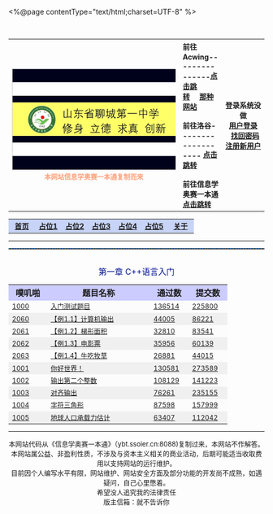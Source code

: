 <%@page contentType="text/html;charset=UTF-8" %>
<body onload="sh_highlightDocument();" topmargin="0">﻿<title>网站测试</title>
<link rel="stylesheet" href="bnuoj.css">
<link type="text/css" rel="stylesheet" href="sh_style.css">
<script type="text/javascript" src="js/sh_main2.js"></script>

<center><table class="webtop" width="98%">
<tbody><tr><th width="60%"><img src="5.jpg" name="banner" border="0"><br><font size="2" color="#FFA07A"><font style="vertical-align: inherit;">本网站信息学奥赛一本通复制而来</font></font></th>
<th width="15%" align="left"><font style="vertical-align: inherit;">
前往Acwing---------------</font><a href="https://www.acwing.com" target="_blank" class="a7"><font style="vertical-align: inherit;">点击跳转</font></a>&nbsp;&nbsp;&nbsp;&nbsp;&nbsp;<a href="https://www.bilibili.com/video/BV1GJ411x7h7/" target="_blank" class="a7"><font style="vertical-align: inherit;">那种网站 </font></a><br><br><font style="vertical-align: inherit;">
前往洛谷-------------------   </font><a href="https://www.luogu.com.cn" target="_blank" class="a7"><font style="vertical-align: inherit;">点击跳转</font></a><br><br><font style="vertical-align: inherit;">
前往信息学奥赛一本通   </font><a href="http://ybt.ssoier.cn:8088" target="_blank" class="a7"><font style="vertical-align: inherit;">点击跳转</font></a></th>
<th width="15%"><font style="vertical-align: inherit;">
登录系统没做</font><br><a href="login0.php"><font style="vertical-align: inherit;">用户登录 </font></a>&nbsp;&nbsp;<a href="find_pd.php"><font style="vertical-align: inherit;">找回密码 </font></a><br><a href="register.php"><font style="vertical-align: inherit;">注册新用户 </font></a></th></tr></tbody></table>
<table class="menu" width="98%"><tbody><tr bgcolor="#c8d4f7">
<th class="menu" width="14%"><a href="index.md" class="menu"><font style="vertical-align: inherit;">首页  </font></a></th>
<th class="menu" width="14%"><a href="1.jsp" class="menu"><font style="vertical-align: inherit;">占位1  </font></a></th>
<th class="menu" width="14%"><a href="2.jsp" class="menu"><font style="vertical-align: inherit;">占位2</font></a></th>
<th class="menu" width="14%"><a href="3.jsp" class="menu"><font style="vertical-align: inherit;">占位3 </font></a></th>
<th class="menu" width="14%"><a href="4.jsp" class="menu"><font style="vertical-align: inherit;">占位4 </font></a></th>
<th class="menu" width="14%"><a href="5.jsp" class="menu"><font style="vertical-align: inherit;">占位5</font></a> </th>
<th class="menu" width="14%"><a href="about.jsp" class="menu"><font style="vertical-align: inherit;">关于  </font></a></th>
</tr></tbody></table>
<hr>
<script type="text/javascript">
function setTab(name,m,n){ 
   for( var i=1;i<=n;i++){ 
       var menu = document.getElementById(name+i); 
       var showDiv = document.getElementById("cont_"+name+"_"+i); 
       menu.className = i==m ?"on":""; 
       showDiv.style.display = i==m?"block":"none"; 
   } 
}
</script>
<center>

<hr style="height:1px;border:none;border-top:1px dashed #0066CC;">
<script type="text/javascript">setTab('tow',1,4);</script><br><font size="3" color="#001290"><font style="vertical-align: inherit;">第一章 C++语言入门 </font></font>
<center>
<script>
var x1="1000,2060,2061,2062,2063,1001,1002,1003,1004,1005,114514";
var x2="1000`入门测试题目`136514`225800|||1001`Hello,World!`130581`273589|||1002`输出第二个整数`108129`141223|||1003`对齐输出`76261`235155|||1004`字符三角形`87598`157999|||1005`地球人口承载力估计`63407`112042|||2060`【例1.1】计算机输出`44005`86221|||2061`【例1.2】梯形面积`32810`83541|||2062`【例1.3】电影票`35956`60139|||2063`【例1.4】牛吃牧草`26881`44015|||114514`测试`1111`1111";

var x3="";
var ee=x1.split(",");var ff=x2.split("|||");var dd=x3.split(",");indexmenu();
</script><table class="plist" width="700px"><tbody><tr bgcolor="#ccccff"><th class="plist" width="15%"><font size="3"><font style="vertical-align: inherit;">噗叽啪 </font></font></th><th class="plist" width="40%"><font size="3"><font style="vertical-align: inherit;">题目名称 </font></font></th><th class="plist" width="15%"><font size="3"><font style="vertical-align: inherit;">通过数 </font></font></th><th class="plist" width="15%"><font size="3"><font style="vertical-align: inherit;">提交数  </font></font></th></tr><tr bgcolor="#FCFCFC"><td class="plist"><a href="problem_show.php?pid=1000" class="list2_link"><font size="2"><font style="vertical-align: inherit;">1000 </font></font></a></td><td class="xlist"><a href="problem_show.php?pid=1000" class="list2_link"><font size="2"><font style="vertical-align: inherit;">入门测试题目 </font></font></a></td><td class="plist"><a href="status.php?showpid=1000&amp;showres=Accepted" class="list2_link"><font size="2"><font style="vertical-align: inherit;">136514 </font></font></a></td><td class="plist"><a href="status.php?showpid=1000" class="list2_link"><font size="2"><font style="vertical-align: inherit;">225800 </font></font></a></td></tr><tr bgcolor="#F0F0F0"><td class="plist"><a href="problem_show.php?pid=2060" class="list2_link"><font size="2"><font style="vertical-align: inherit;">2060 </font></font></a></td><td class="xlist"><a href="problem_show.php?pid=2060" class="list2_link"><font size="2"><font style="vertical-align: inherit;">【例1.1】计算机输出 </font></font></a></td><td class="plist"><a href="status.php?showpid=2060&amp;showres=Accepted" class="list2_link"><font size="2"><font style="vertical-align: inherit;">44005 </font></font></a></td><td class="plist"><a href="status.php?showpid=2060" class="list2_link"><font size="2"><font style="vertical-align: inherit;">86221 </font></font></a></td></tr><tr bgcolor="#FCFCFC"><td class="plist"><a href="problem_show.php?pid=2061" class="list2_link"><font size="2"><font style="vertical-align: inherit;">2061 </font></font></a></td><td class="xlist"><a href="problem_show.php?pid=2061" class="list2_link"><font size="2"><font style="vertical-align: inherit;">【例1.2】梯形面积 </font></font></a></td><td class="plist"><a href="status.php?showpid=2061&amp;showres=Accepted" class="list2_link"><font size="2"><font style="vertical-align: inherit;">32810 </font></font></a></td><td class="plist"><a href="status.php?showpid=2061" class="list2_link"><font size="2"><font style="vertical-align: inherit;">83541 </font></font></a></td></tr><tr bgcolor="#F0F0F0"><td class="plist"><a href="problem_show.php?pid=2062" class="list2_link"><font size="2"><font style="vertical-align: inherit;">2062 </font></font></a></td><td class="xlist"><a href="problem_show.php?pid=2062" class="list2_link"><font size="2"><font style="vertical-align: inherit;">【例1.3】电影票 </font></font></a></td><td class="plist"><a href="status.php?showpid=2062&amp;showres=Accepted" class="list2_link"><font size="2"><font style="vertical-align: inherit;">35956 </font></font></a></td><td class="plist"><a href="status.php?showpid=2062" class="list2_link"><font size="2"><font style="vertical-align: inherit;">60139 </font></font></a></td></tr><tr bgcolor="#FCFCFC"><td class="plist"><a href="problem_show.php?pid=2063" class="list2_link"><font size="2"><font style="vertical-align: inherit;">2063 </font></font></a></td><td class="xlist"><a href="problem_show.php?pid=2063" class="list2_link"><font size="2"><font style="vertical-align: inherit;">【例1.4】牛吃牧草 </font></font></a></td><td class="plist"><a href="status.php?showpid=2063&amp;showres=Accepted" class="list2_link"><font size="2"><font style="vertical-align: inherit;">26881 </font></font></a></td><td class="plist"><a href="status.php?showpid=2063" class="list2_link"><font size="2"><font style="vertical-align: inherit;">44015 </font></font></a></td></tr><tr bgcolor="#F0F0F0"><td class="plist"><a href="problem_show.php?pid=1001" class="list2_link"><font size="2"><font style="vertical-align: inherit;">1001 </font></font></a></td><td class="xlist"><a href="problem_show.php?pid=1001" class="list2_link"><font size="2"><font style="vertical-align: inherit;">你好世界！ </font></font></a></td><td class="plist"><a href="status.php?showpid=1001&amp;showres=Accepted" class="list2_link"><font size="2"><font style="vertical-align: inherit;">130581 </font></font></a></td><td class="plist"><a href="status.php?showpid=1001" class="list2_link"><font size="2"><font style="vertical-align: inherit;">273589 </font></font></a></td></tr><tr bgcolor="#FCFCFC"><td class="plist"><a href="problem_show.php?pid=1002" class="list2_link"><font size="2"><font style="vertical-align: inherit;">1002 </font></font></a></td><td class="xlist"><a href="problem_show.php?pid=1002" class="list2_link"><font size="2"><font style="vertical-align: inherit;">输出第二个整数 </font></font></a></td><td class="plist"><a href="status.php?showpid=1002&amp;showres=Accepted" class="list2_link"><font size="2"><font style="vertical-align: inherit;">108129 </font></font></a></td><td class="plist"><a href="status.php?showpid=1002" class="list2_link"><font size="2"><font style="vertical-align: inherit;">141223 </font></font></a></td></tr><tr bgcolor="#F0F0F0"><td class="plist"><a href="problem_show.php?pid=1003" class="list2_link"><font size="2"><font style="vertical-align: inherit;">1003 </font></font></a></td><td class="xlist"><a href="problem_show.php?pid=1003" class="list2_link"><font size="2"><font style="vertical-align: inherit;">对齐输出 </font></font></a></td><td class="plist"><a href="status.php?showpid=1003&amp;showres=Accepted" class="list2_link"><font size="2"><font style="vertical-align: inherit;">76261 </font></font></a></td><td class="plist"><a href="status.php?showpid=1003" class="list2_link"><font size="2"><font style="vertical-align: inherit;">235155 </font></font></a></td></tr><tr bgcolor="#FCFCFC"><td class="plist"><a href="problem_show.php?pid=1004" class="list2_link"><font size="2"><font style="vertical-align: inherit;">1004 </font></font></a></td><td class="xlist"><a href="problem_show.php?pid=1004" class="list2_link"><font size="2"><font style="vertical-align: inherit;">字符三角形 </font></font></a></td><td class="plist"><a href="status.php?showpid=1004&amp;showres=Accepted" class="list2_link"><font size="2"><font style="vertical-align: inherit;">87598 </font></font></a></td><td class="plist"><a href="status.php?showpid=1004" class="list2_link"><font size="2"><font style="vertical-align: inherit;">157999 </font></font></a></td></tr><tr bgcolor="#F0F0F0"><td class="plist"><a href="problem_show.php?pid=1005" class="list2_link"><font size="2"><font style="vertical-align: inherit;">1005 </font></font></a></td><td class="xlist"><a href="problem_show.php?pid=1005" class="list2_link"><font size="2"><font style="vertical-align: inherit;">地球人口承载力估计 </font></font></a></td><td class="plist"><a href="status.php?showpid=1005&amp;showres=Accepted" class="list2_link"><font size="2"><font style="vertical-align: inherit;">63407 </font></font></a></td><td class="plist"><a href="status.php?showpid=1005" class="list2_link"><font size="2"><font style="vertical-align: inherit;">112042 </font></font></a></td></tr></tbody></table>
<hr><center><p><font size="2"><font style="vertical-align: inherit;">本网站代码从《信息学奥赛一本通》（ybt.ssoier.cn:8088)复制过来，本网站不作解答。 </font><br><font style="vertical-align: inherit;">本网站属公益、非盈利性质，不涉及与资本主义相关的商业活动，后期可能适当收取费用以支持网站的运行维护。 </font><br><font style="vertical-align: inherit;">目前因个人编写水平有限，网站维护、网站安全方面及部分功能的开发尚不成熟，如遇疑问，自己心里憋着。 </font><br><font style="vertical-align: inherit;">希望没人追究我的法律责任 </font><br><font style="vertical-align: inherit;">版主信箱：就不告诉你 </font><br></font></p></center>
</center></div></center></center></body>
